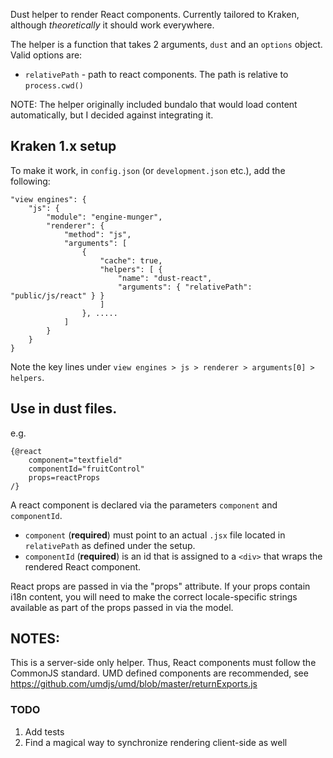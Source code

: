 Dust helper to render React components. Currently tailored to Kraken, although _theoretically_ it should work everywhere.

The helper is a function that takes 2 arguments, `dust` and an `options` object. Valid options are:

* `relativePath` - path to react components. The path is relative to `process.cwd()`

NOTE: The helper originally included bundalo that would load content automatically, but I decided against integrating it.

## Kraken 1.x setup

To make it work, in `config.json` (or `development.json` etc.), add the following:

    "view engines": {
        "js": {
            "module": "engine-munger",
            "renderer": {
                "method": "js",
                "arguments": [
                    { 
                        "cache": true, 
                        "helpers": [ { 
                            "name": "dust-react", 
                            "arguments": { "relativePath": "public/js/react" } } 
                        ]
                    }, .....
                ]
            }
        }
    }

Note the key lines under `view engines > js > renderer > arguments[0] > helpers`.

## Use in dust files.

e.g.

	{@react 
        component="textfield" 
        componentId="fruitControl"
        props=reactProps
	/}

A react component is declared via the parameters `component` and `componentId`. 

* `component` (**required**) must point to an actual `.jsx` file located in `relativePath` as defined under the setup.
* `componentId` (**required**) is an id that is assigned to a `<div>` that wraps the rendered React component.

React props are passed in via the "props" attribute. If your props contain i18n content, you will need to make the correct locale-specific strings available as part of the props passed in via the model.

## NOTES:

This is a server-side only helper. Thus, React components must follow the CommonJS standard. UMD defined components are recommended, see <https://github.com/umdjs/umd/blob/master/returnExports.js>

### TODO

1. Add tests
2. Find a magical way to synchronize rendering client-side as well